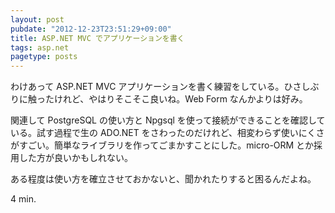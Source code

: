```yaml
---
layout: post
pubdate: "2012-12-23T23:51:29+09:00"
title: ASP.NET MVC でアプリケーションを書く
tags: asp.net
pagetype: posts
---
```

わけあって ASP.NET MVC アプリケーションを書く練習をしている。ひさしぶりに触ったけれど、やはりそこそこ良いね。Web Form なんかよりは好み。

関連して PostgreSQL の使い方と Npgsql を使って接続ができることを確認している。試す過程で生の ADO.NET をさわったのだけれど、相変わらず使いにくさがすごい。簡単なライブラリを作ってごまかすことにした。micro-ORM とか採用した方が良いかもしれない。

ある程度は使い方を確立させておかないと、聞かれたりすると困るんだよね。

4 min.
